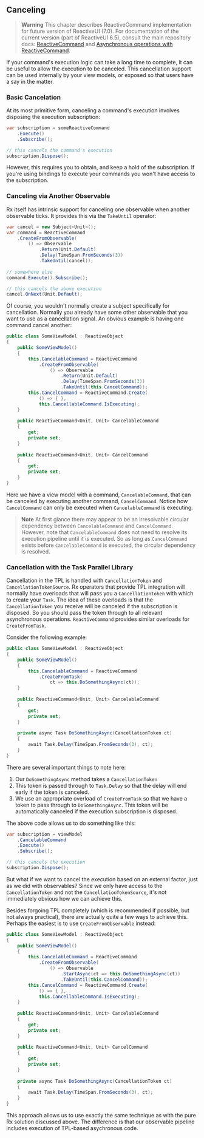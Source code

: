 ## Canceling

> **Warning** This chapter describes ReactiveCommand implementation for future version of ReactiveUI (7.0). For documentation of the current version (part of ReactiveUI 6.5), consult the main repository docs: [ReactiveCommand](https://github.com/reactiveui/ReactiveUI/blob/master/docs/basics/reactive-command.md) and [Asynchronous operations with ReactiveCommand](https://github.com/reactiveui/ReactiveUI/blob/master/docs/basics/reactive-command-async.md). 

If your command's execution logic can take a long time to complete, it can be useful to allow the execution to be canceled. This cancellation support can be used internally by your view models, or exposed so that users have a say in the matter.

### Basic Cancelation

At its most primitive form, canceling a command's execution involves disposing the execution subscription:

```cs
var subscription = someReactiveCommand
    .Execute()
    .Subscribe();

// this cancels the command's execution
subscription.Dispose();
```

However, this requires you to obtain, and keep a hold of the subscription. If you're using bindings to execute your commands you won't have access to the subscription.

### Canceling via Another Observable

Rx itself has intrinsic support for canceling one observable when another observable ticks. It provides this via the `TakeUntil` operator:

```cs
var cancel = new Subject<Unit>();
var command = ReactiveCommand
    .CreateFromObservable(
        () => Observable
            .Return(Unit.Default)
            .Delay(TimeSpan.FromSeconds(3))
            .TakeUntil(cancel));
            
// somewhere else
command.Execute().Subscribe();

// this cancels the above execution
cancel.OnNext(Unit.Default);
```

Of course, you wouldn't normally create a subject specifically for cancellation. Normally you already have some other observable that you want to use as a cancellation signal. An obvious example is having one command cancel another:

```cs
public class SomeViewModel : ReactiveObject
{
    public SomeViewModel()
    {
        this.CancelableCommand = ReactiveCommand
            .CreateFromObservable(
                () => Observable
                    .Return(Unit.Default)
                    .Delay(TimeSpan.FromSeconds(3))
                    .TakeUntil(this.CancelCommand));
        this.CancelCommand = ReactiveCommand.Create(
            () => { },
            this.CancellableCommand.IsExecuting);
    }
    
    public ReactiveCommand<Unit, Unit> CancelableCommand
    {
        get;
        private set;
    }
    
    public ReactiveCommand<Unit, Unit> CancelCommand
    {
        get;
        private set;
    }
}
```

Here we have a view model with a command, `CancelableCommand`, that can be canceled by executing another command, `CancelCommand`. Notice how `CancelCommand` can only be executed when `CancelableCommand` is executing.

> **Note** At first glance there may appear to be an irresolvable circular dependency between `CancelableCommand` and `CancelCommand`. However, note that `CancelableCommand` does not need to resolve its execution pipeline until it is executed. So as long as `CancelCommand` exists before `CancelableCommand` is executed, the circular dependency is resolved.

### Cancellation with the Task Parallel Library

Cancellation in the TPL is handled with `CancellationToken` and `CancellationTokenSource`. Rx operators that provide TPL integration will normally have overloads that will pass you a `CancellationToken` with which to create your `Task`. The idea of these overloads is that the `CancellationToken` you receive will be canceled if the subscription is disposed. So you should pass the token through to all relevant asynchronous operations. `ReactiveCommand` provides similar overloads for `CreateFromTask`.

Consider the following example:

```cs
public class SomeViewModel : ReactiveObject
{
    public SomeViewModel()
    {
        this.CancelableCommand = ReactiveCommand
            .CreateFromTask(
                ct => this.DoSomethingAsync(ct));
    }
    
    public ReactiveCommand<Unit, Unit> CancelableCommand
    {
        get;
        private set;
    }
    
    private async Task DoSomethingAsync(CancellationToken ct)
    {
        await Task.Delay(TimeSpan.FromSeconds(3), ct);
    }
}
```

There are several important things to note here:

1. Our `DoSomethingAsync` method takes a `CancellationToken`
2. This token is passed through to `Task.Delay` so that the delay will end early if the token is canceled.
3. We use an appropriate overload of `CreateFromTask` so that we have a token to pass through to `DoSomethingAsync`. This token will be automatically canceled if the execution subscription is disposed.

The above code allows us to do something like this:

```cs
var subscription = viewModel
    .CancelableCommand
    .Execute()
    .Subscribe();

// this cancels the execution
subscription.Dispose();
```

But what if we want to cancel the execution based on an external factor, just as we did with observables? Since we only have access to the `CancellationToken` and not the `CancellationTokenSource`, it's not immediately obvious how we can achieve this.

Besides forgoing TPL completely (which is recommended if possible, but not always practical), there are actually quite a few ways to achieve this. Perhaps the easiest is to use `CreateFromObservable` instead:

```cs
public class SomeViewModel : ReactiveObject
{
    public SomeViewModel()
    {
        this.CancelableCommand = ReactiveCommand
            .CreateFromObservable(
                () => Observable
                    .StartAsync(ct => this.DoSomethingAsync(ct))
                    .TakeUntil(this.CancelCommand));
        this.CancelCommand = ReactiveCommand.Create(
            () => { },
            this.CancellableCommand.IsExecuting);
    }
    
    public ReactiveCommand<Unit, Unit> CancelableCommand
    {
        get;
        private set;
    }
    
    public ReactiveCommand<Unit, Unit> CancelCommand
    {
        get;
        private set;
    }
    
    private async Task DoSomethingAsync(CancellationToken ct)
    {
        await Task.Delay(TimeSpan.FromSeconds(3), ct);
    }
}
```

This approach allows us to use exactly the same technique as with the pure Rx solution discussed above. The difference is that our observable pipeline includes execution of TPL-based asychronous code.